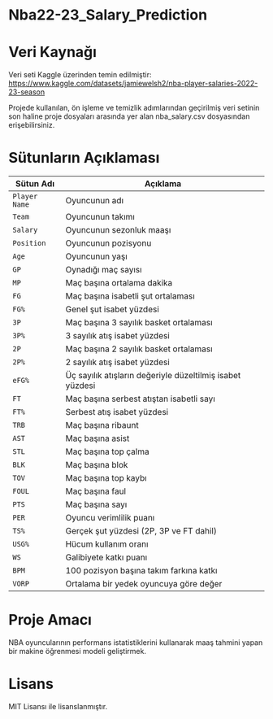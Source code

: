 # Nba22-23_Salary_Prediction
# Veri Kaynağı
Veri seti Kaggle üzerinden temin edilmiştir:
https://www.kaggle.com/datasets/jamiewelsh2/nba-player-salaries-2022-23-season

Projede kullanılan, ön işleme ve temizlik adımlarından geçirilmiş veri setinin son haline proje dosyaları arasında yer alan nba_salary.csv dosyasından erişebilirsiniz.
# Sütunların Açıklaması
| Sütun Adı     | Açıklama                                                  |
| ------------- | --------------------------------------------------------- |
| `Player Name` | Oyuncunun adı                                             |
| `Team`        | Oyuncunun takımı                                          |
| `Salary`      | Oyuncunun sezonluk maaşı                                  |
| `Position`    | Oyuncunun pozisyonu                                       |
| `Age`         | Oyuncunun yaşı                                            |
| `GP`          | Oynadığı maç sayısı                                       |
| `MP`          | Maç başına ortalama dakika                                |
| `FG`          | Maç başına isabetli şut ortalaması                        |
| `FG%`         | Genel şut isabet yüzdesi                                  |
| `3P`          | Maç başına 3 sayılık basket ortalaması                    |
| `3P%`         | 3 sayılık atış isabet yüzdesi                             |
| `2P`          | Maç başına 2 sayılık basket ortalaması                    |
| `2P%`         | 2 sayılık atış isabet yüzdesi                             |
| `eFG%`        | Üç sayılık atışların değeriyle düzeltilmiş isabet yüzdesi |
| `FT`          | Maç başına serbest atıştan isabetli sayı                  |
| `FT%`         | Serbest atış isabet yüzdesi                               |
| `TRB`         | Maç başına ribaunt                                        |
| `AST`         | Maç başına asist                                          |
| `STL`         | Maç başına top çalma                                      |
| `BLK`         | Maç başına blok                                           |
| `TOV`         | Maç başına top kaybı                                      |
| `FOUL`        | Maç başına faul                                           |
| `PTS`         | Maç başına sayı                                           |
| `PER`         | Oyuncu verimlilik puanı                                   |
| `TS%`         | Gerçek şut yüzdesi (2P, 3P ve FT dahil)                   |
| `USG%`        | Hücum kullanım oranı                                      |
| `WS`          | Galibiyete katkı puanı                                    |
| `BPM`         | 100 pozisyon başına takım farkına katkı                   |
| `VORP`        | Ortalama bir yedek oyuncuya göre değer                    |
# Proje Amacı  
NBA oyuncularının performans istatistiklerini kullanarak maaş tahmini yapan bir makine öğrenmesi modeli geliştirmek. 
# Lisans  
MIT Lisansı ile lisanslanmıştır.  
